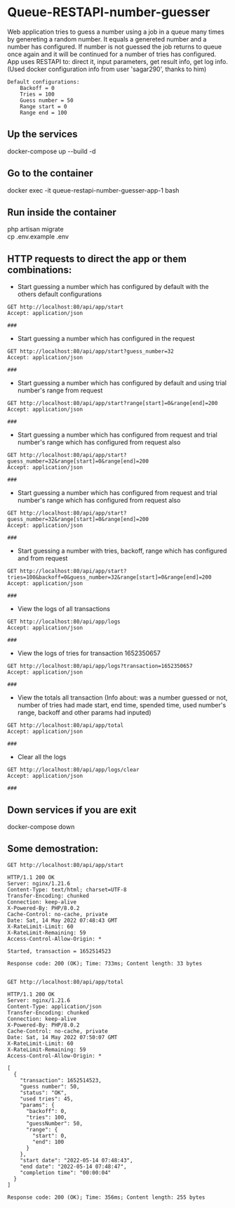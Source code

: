 # Queue-RESTAPI-number-guesser
Web application tries to guess a number using a job in a queue many times by genereting a random number. It equals a genereted number and a number has configured. If number is not guessed the job returns to queue once again and it will be continued for a number of tries has configured. App uses RESTAPI to: direct it, input parameters, get result info, get log info.  (Used docker configuration info from user 'sagar290', thanks to him)

```
Default configurations:  
    Backoff = 0
    Tries = 100
    Guess number = 50
    Range start = 0
    Range end = 100
```

## Up the services
docker-compose up --build -d

## Go to the container
docker exec -it queue-restapi-number-guesser-app-1 bash  

## Run inside the container
php artisan migrate  
cp .env.example .env

## HTTP requests to direct the app or them combinations:
* Start guessing a number which has configured by default with the others default configurations
```
GET http://localhost:80/api/app/start
Accept: application/json

###
```

* Start guessing a number which has configured in the request
```
GET http://localhost:80/api/app/start?guess_number=32
Accept: application/json

###
```

* Start guessing a number which has configured by default and using trial number's range
  from request
```
GET http://localhost:80/api/app/start?range[start]=0&range[end]=200
Accept: application/json

###
```
* Start guessing a number which has configured from request and trial number's range which has
  configured from request also
```
GET http://localhost:80/api/app/start?guess_number=32&range[start]=0&range[end]=200
Accept: application/json

###
```

* Start guessing a number which has configured from request and trial number's range which has
  configured from request also
```
GET http://localhost:80/api/app/start?guess_number=32&range[start]=0&range[end]=200
Accept: application/json

###
```

* Start guessing a number with tries, backoff, range which has configured and from request
```
GET http://localhost:80/api/app/start?tries=100&backoff=0&guess_number=32&range[start]=0&range[end]=200
Accept: application/json

###
```

* View the logs of all transactions
```
GET http://localhost:80/api/app/logs
Accept: application/json

###
```

* View the logs of tries for transaction 1652350657
```
GET http://localhost:80/api/app/logs?transaction=1652350657
Accept: application/json

###
```

* View the totals all transaction (Info about: was a number guessed or not, number of tries had made
  start, end time, spended time, used number's range, backoff and other params had inputed)
```
GET http://localhost:80/api/app/total
Accept: application/json

###
```
* Clear all the logs
```
GET http://localhost:80/api/app/logs/clear
Accept: application/json

###
```

## Down services if you are exit
docker-compose down 

## Some demostration:
```
GET http://localhost:80/api/app/start

HTTP/1.1 200 OK
Server: nginx/1.21.6
Content-Type: text/html; charset=UTF-8
Transfer-Encoding: chunked
Connection: keep-alive
X-Powered-By: PHP/8.0.2
Cache-Control: no-cache, private
Date: Sat, 14 May 2022 07:48:43 GMT
X-RateLimit-Limit: 60
X-RateLimit-Remaining: 59
Access-Control-Allow-Origin: *

Started, transaction = 1652514523

Response code: 200 (OK); Time: 733ms; Content length: 33 bytes


GET http://localhost:80/api/app/total

HTTP/1.1 200 OK
Server: nginx/1.21.6
Content-Type: application/json
Transfer-Encoding: chunked
Connection: keep-alive
X-Powered-By: PHP/8.0.2
Cache-Control: no-cache, private
Date: Sat, 14 May 2022 07:50:07 GMT
X-RateLimit-Limit: 60
X-RateLimit-Remaining: 59
Access-Control-Allow-Origin: *

[
  {
    "transaction": 1652514523,
    "guess number": 50,
    "status": "OK",
    "used tries": 45,
    "params": {
      "backoff": 0,
      "tries": 100,
      "guessNumber": 50,
      "range": {
        "start": 0,
        "end": 100
      }
    },
    "start date": "2022-05-14 07:48:43",
    "end date": "2022-05-14 07:48:47",
    "completion time": "00:00:04"
  }
]

Response code: 200 (OK); Time: 356ms; Content length: 255 bytes
```
